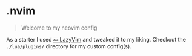 # .nvim

> Welcome to my neovim config

As a starter I used [💤 LazyVim](https://github.com/LazyVim/LazyVim) and tweaked it to my liking.
Checkout the `./lua/plugins/` directory for my custom config(s).
